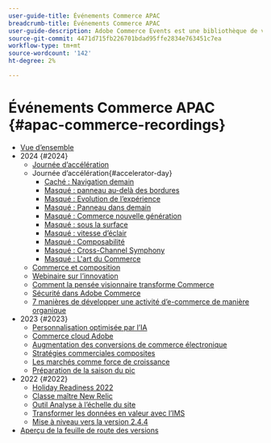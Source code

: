 ```yaml
---
user-guide-title: Événements Commerce APAC
breadcrumb-title: Événements Commerce APAC
user-guide-description: Adobe Commerce Events est une bibliothèque de vidéos où des experts et des pairs ont partagé leurs réflexions et idées sur l’utilisation d’Adobe Commerce.
source-git-commit: 4471d715fb226701bdad95ffe2834e763451c7ea
workflow-type: tm+mt
source-wordcount: '142'
ht-degree: 2%

---
```



# Événements Commerce APAC {#apac-commerce-recordings}

+ [Vue d’ensemble](overview.md)
+ 2024 {#2024}
   + [Journée d’accélération](2024/accelerator-day/overview.md)
   + Journée d’accélération{#accelerator-day}
      + [Caché : Navigation demain](./2024/accelerator-day/navigating-tomorrow.md)
      + [Masqué : panneau au-delà des bordures](./2024/accelerator-day/panel-beyond-borders.md)
      + [Masqué : Evolution de l’expérience](./2024/accelerator-day/experience-evolution.md)
      + [Masqué : Panneau dans demain](./2024/accelerator-day/panel-tapping-into-tomorrow.md)
      + [Masqué : Commerce nouvelle génération](./2024/accelerator-day/next-gen-commerce.md)
      + [Masqué : sous la surface](./2024/accelerator-day/beneath-the-surface.md)
      + [Masqué : vitesse d’éclair](./2024/accelerator-day/lightning-speed.md)
      + [Masqué : Composabilité](./2024/accelerator-day/composability.md)
      + [Masqué : Cross-Channel Symphony](./2024/accelerator-day/cross-channel-symphony.md)
      + [Masqué : L&#39;art du Commerce](./2024/accelerator-day/the-art-of-commerce.md)
   + [Commerce et composition](2024/commerce-and-composability.md)
   + [Webinaire sur l’innovation](2024/innovation-spotlight.md)
   + [Comment la pensée visionnaire transforme Commerce](2024/visionary-thinking.md)
   + [Sécurité dans Adobe Commerce](2024/security-overview.md)
   + [7 manières de développer une activité d’e-commerce de manière organique](2024/grow-ecommerce-business.md)
+ 2023 {#2023}
   + [Personnalisation optimisée par l’IA](2023/ai-personalisation.md)
   + [Commerce cloud Adobe](2023/adobes-paas-cloud-commerce.md)
   + [Augmentation des conversions de commerce électronique](2023/ecommerce-conversions.md)
   + [Stratégies commerciales composites](2023/composable-commerce.md)
   + [Les marchés comme force de croissance](2023/marketplaces.md)
   + [Préparation de la saison du pic](2023/peak-season-prep.md)
+ 2022 {#2022}
   + [Holiday Readiness 2022](2022/holiday.md)
   + [Classe maître New Relic](2022/new-relic.md)
   + [Outil Analyse à l’échelle du site](2022/analysis-tool.md)
   + [Transformer les données en valeur avec l’IMS](2022/mbi.md)
   + [Mise à niveau vers la version 2.4.4](2022/upgrade.md)
+ [Aperçu de la feuille de route des versions](release-highlights.md)

<!--+ Commerce Events {#commerce-events}
  + [Overview](commerce-events/overview.md)
  + 2022 {#2022}
    + [Top Tips and Tricks for Adobe Campaign Standard](customer-journeys/2022/tips-and-tricks.md)
    + [Develop and customize data models in Adobe [!DNL Campaign Classic]](customer-journeys/2022/data-models.md)

+ Data and insights {#commerce-release-updates}
  + [Overview](commerce-release-updates/overview.md)
  + 2022 {#2022}
    + [Innovations and trends](data-and-insights/2022/innovations.md)
    + [Sensei and Analysis Workspace](data-and-insights/2022/sensei.md)
    + [Personalize and automate with Adobe Target](data-and-insights/2022/personalize.md)
    + [Analytics and Target applications for Mobile and Apps](data-and-insights/2022/mobile-and-apps.md)
    + [Cross Device Analytics and Customer Journey Analytics](data-and-insights/2022/cross-device-analytics.md) -->